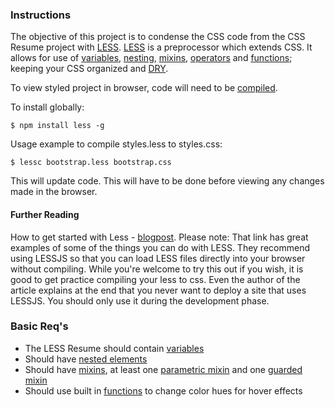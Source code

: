 ### Instructions

The objective of this project is to condense the CSS code from the CSS Resume project with [LESS](http://lesscss.org). [LESS](http://lesscss.org) is a preprocessor which extends CSS. It allows for use of [variables](http://lesscss.org/features/#variables-feature), [nesting](http://lesscss.org/features/#features-overview-feature-nested-rules), [mixins](http://lesscss.org/features/#mixins-feature), [operators](http://lesscss.org/features/#features-overview-feature-operations) and [functions](http://lesscss.org/functions/); keeping your CSS organized and [DRY](https://en.wikipedia.org/wiki/Don%27t_repeat_yourself).


To view styled project in browser, code will need to be [compiled](http://lesscss.org/usage/#command-line-usage).

To install globally:

~~~~~~
$ npm install less -g
~~~~~~

Usage example to compile styles.less to styles.css:

~~~~~~
$ lessc bootstrap.less bootstrap.css
~~~~~~

This will update code. This will have to be done before viewing any changes made in the browser.

#### Further Reading
How to get started with Less - [blogpost](http://designshack.net/articles/css/using-less-js-to-simplify-your-css3). Please note: That link has great examples of some of the things you can do with LESS. They recommend using LESSJS so that you can load LESS files directly into your browser without compiling. While you're welcome to try this out if you wish, it is good to get practice compiling your less to css. Even the author of the article explains at the end that you never want to deploy a site that uses LESSJS. You should only use it during the development phase.


### Basic Req's

* The LESS Resume should contain [variables](http://lesscss.org/features/#variables-feature)
* Should have [nested elements](http://lesscss.org/features/#features-overview-feature-nested-rules)
* Should have [mixins](http://lesscss.org/features/#mixins-feature), at least one [parametric mixin](http://lesscss.org/features/#mixins-parametric-feature) and one [guarded mixin](http://lesscss.org/features/#mixin-guards-feature)
* Should use built in [functions](http://lesscss.org/functions/) to change color hues for hover effects
